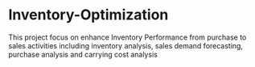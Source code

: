 # Inventory-Optimization
This project focus on enhance Inventory Performance from purchase to sales activities including inventory analysis, sales demand forecasting, purchase analysis and carrying cost analysis
